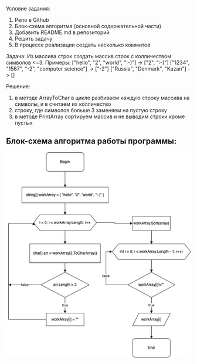Условие задания:
1. Репо в Github
2. Блок-схема алгоритма (основной содержательной части)
3. Добавить README.md в репозиторий
4. Решить задачу
5. В процессе реализации создать несколько коммитов

Задача:
Из массива строк создать массив строк с колличеством символов <=3.
Примеры:
["hello", "2", "world", ":-)"] -> ["2", ":-)"]
["1234", "1567", "-2", "computer science"] -> ["-2"]
["Russia", "Denmark", "Kazan"] -> []

Решение:
1. в методе ArrayToChar в цикле разбиваем каждую строку массива на символы, и 
    в считаем их колличество
2. строку, где символов больше 3 заменяем на пустую строку
3. в методе PrintArray сортируем массив и не выводим строки кроме пустых

## Блок-схема алгоритма работы программы:

![блок-схема](CW-BSH.jpg)